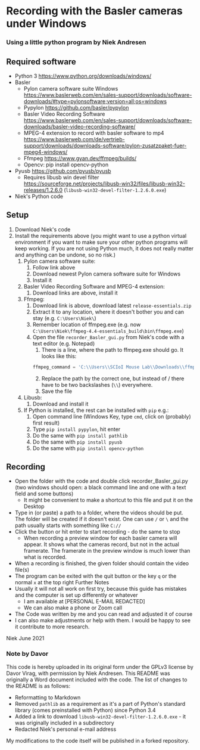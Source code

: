 # Recording with the Basler cameras under Windows

### Using a little python program by Niek Andresen
## Required software
 * Python 3 https://www.python.org/downloads/windows/
 * Basler
   * Pylon camera software suite Windows https://www.baslerweb.com/en/sales-support/downloads/software-downloads/#type=pylonsoftware;version=all;os=windows
   * Pypylon https://github.com/basler/pypylon
   * Basler Video Recording Software https://www.baslerweb.com/en/sales-support/downloads/software-downloads/basler-video-recording-software/
   * MPEG-4 extension to record with basler software to mp4 https://www.baslerweb.com/de/vertrieb-support/downloads/downloads-software/pylon-zusatzpaket-fuer-mpeg4-windows/
   * Ffmpeg https://www.gyan.dev/ffmpeg/builds/
   * Opencv: pip install opencv-python
 * Pyusb https://github.com/pyusb/pyusb
   * Requires libusb win devel filter https://sourceforge.net/projects/libusb-win32/files/libusb-win32-releases/1.2.6.0 (`libusb-win32-devel-filter-1.2.6.0.exe`)
 * Niek's Python code

## Setup
1.	Download Niek's code
2.	Install the requirements above (you might want to use a python virtual environment if you want to make sure your other python programs will keep working. If you are not using Python much, it does not really matter and anything can be undone, so no risk.)
    1.	Pylon camera software suite:
        1.	Follow link above
        2.	Download newest Pylon camera software suite for Windows
        3.	Install it
    2.	Basler Video Recording Software and MPEG-4 extension:
        1.	Download links are above, install it
    3.	Ffmpeg:
        1.	Download link is above, download latest `release-essentials.zip`
        2.	Extract it to any location, where it doesn't bother you and can stay (e.g. `C:\Users\Niek\`)
        3.	Remember location of ffmpeg.exe (e.g. now `C:\Users\Niek\ffmpeg-4.4-essentials_build\bin\ffmpeg.exe`)
        4.	Open the file `recorder_Basler_gui.py` from Niek's code with a text editor (e.g. Notepad)
            1.	There is a line, where the path to ffmpeg.exe should go. It looks like this:
            ```python
            ffmpeg_command = 'C:\\Users\\SCIoI Mouse Lab\\Downloads\\ffmpeg-20200831-4a11a6f-win64-static\\ffmpeg-20200831-4a11a6f-win64-static\\bin\\ffmpeg.exe' if platform.system() == 'Windows' else 'ffmpeg'
            ```
            2.	Replace the path by the correct one, but instead of / there have to be two backslashes (`\\`) everywhere.
            3.	Save the file
    4.	Libusb:
        1.	Download and install it
    5.	If Python is installed, the rest can be installed with `pip` e.g.:
        1.	Open command line (Windows Key, type `cmd`, click on (probably) first result)
        2.	Type `pip install pypylon`, hit enter
        3.	Do the same with `pip install pathlib`
        4.	Do the same with `pip install pyusb`
        5.	Do the same with `pip install opencv-python`

## Recording

 * Open the folder with the code and double click recorder_Basler_gui.py (two windows should open: a black command line and one with a text field and some buttons)
   * It might be convenient to make a shortcut to this file and put it on the Desktop
 * Type in (or paste) a path to a folder, where the videos should be put. The folder will be created if it doesn't exist. One can use `/` or `\` and the path usually starts with something like `C://`
 * Click the button or hit enter to start recording - do the same to stop
   * When recording a preview window for each basler camera will appear. It shows what the cameras record, but not in the actual framerate. The framerate in the preview window is much lower than what is recorded.
 * When a recording is finished, the given folder should contain the video file(s)
 * The program can be exited with the quit button or the key `q` or the normal `x` at the top right
Further Notes
 * Usually it will not all work on first try, because this guide has mistakes and the computer is set up differently or whatever
   * I am available at [PERSONAL E-MAIL REDACTED]
   * We can also make a phone or Zoom call
 * The Code was written by me and you can read and adjusted it of course
 * I can also make adjustments or help with them. I would be happy to see it contribute to more research.

Niek June 2021

### Note by Davor

This code is hereby uploaded in its original form under the GPLv3 license by Davor Virag, with permission by Niek Andresen. This README was originally a Word document included with the code. The list of changes to the README is as follows:

 * Reformatting to Markdown
 * Removed `pathlib` as a requirement as it's a part of Python's standard library (comes preinstalled with Python) since Python 3.4
 * Added a link to download `libusb-win32-devel-filter-1.2.6.0.exe` - it was originally included in a subdirectory
 * Redacted Niek's personal e-mail address
 
 My modifications to the code itself will be published in a forked repository.
